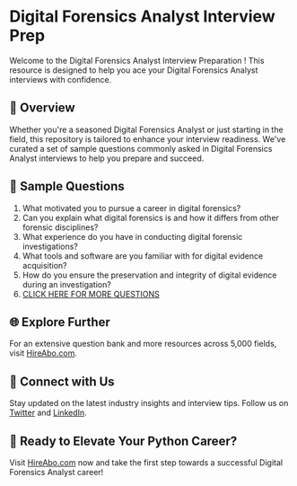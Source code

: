 # Digital Forensics Analyst Interview Prep

Welcome to the Digital Forensics Analyst Interview Preparation ! This resource is designed to help you ace your Digital Forensics Analyst interviews with confidence.

## 🚀 Overview

Whether you're a seasoned Digital Forensics Analyst or just starting in the field, this repository is tailored to enhance your interview readiness. We've curated a set of sample questions commonly asked in Digital Forensics Analyst interviews to help you prepare and succeed.

## 📝 Sample Questions

1. What motivated you to pursue a career in digital forensics?
2. Can you explain what digital forensics is and how it differs from other forensic disciplines?
3. What experience do you have in conducting digital forensic investigations?
4. What tools and software are you familiar with for digital evidence acquisition?
5. How do you ensure the preservation and integrity of digital evidence during an investigation?
6. [CLICK HERE FOR MORE QUESTIONS](https://hireabo.com/job/9_4_9/Digital%20Forensics%20Analyst)

## 🌐 Explore Further

For an extensive question bank and more resources across 5,000 fields, visit [HireAbo.com](https://www.hireabo.com).

## 📱 Connect with Us

Stay updated on the latest industry insights and interview tips. Follow us on [Twitter](https://twitter.com/hireabo) and [LinkedIn](https://www.linkedin.com/in/hire-abo-3609972a8/).

## 🚀 Ready to Elevate Your Python Career?

Visit [HireAbo.com](https://www.hireabo.com) now and take the first step towards a successful Digital Forensics Analyst career!